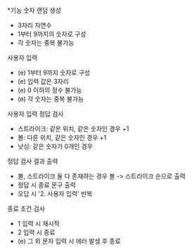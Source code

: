 *기능
숫자 랜덤 생성
- 3자리 자연수
- 1부터 9까지의 숫자로 구성
- 각 숫자는 중복 불가능

사용자 입력
- (e) 1부터 9까지 숫자로 구성
- (e) 입력 값은 3자리
- (e) 0 이하의 정수 불가능
- (e) 각 숫자는 중복 불가능

사용자 입력 정답 검사
- 스트라이크: 같은 위치, 같은 숫자인 경우 +1
- 볼: 다른 위치, 같은 숫자인 경우 +1
- 낫싱: 같은 숫자가 0개인 경우

정답 검사 결과 출력
- 볼, 스트라이크 둘 다 존재하는 경우 볼 -> 스트라이크 순으로 출력
- 정답 시 종료 문구 출력
- 오답 시 '2. 사용자 입력' 반복

종료 조건 검사
- 1 입력 시 재시작
- 2 입력 시 종료
- (e) 그 외 문자 입력 시 에러 발생 후 종료